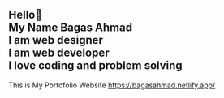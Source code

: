 Hello👋 <br>
My Name Bagas Ahmad <br>
I am web designer <br>
I am web developer <br>
I love coding and problem solving <br>
---------------------------------------------------------------------------
This is My Portofolio Website
https://bagasahmad.netlify.app/

